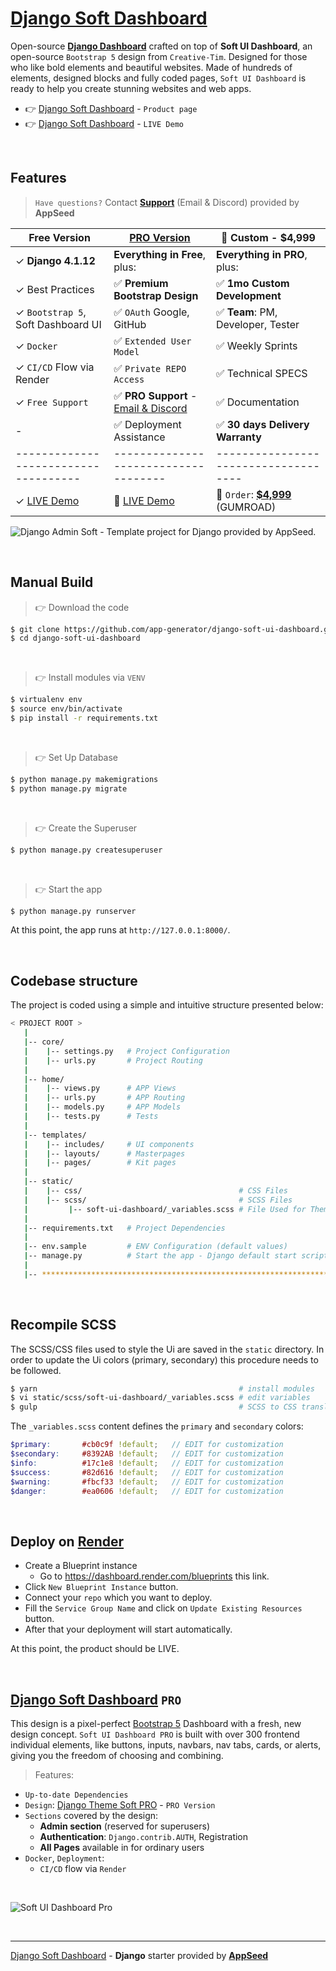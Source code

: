 # [Django Soft Dashboard](https://appseed.us/product/soft-ui-dashboard/django/)

Open-source **[Django Dashboard](https://appseed.us/admin-dashboards/django/)** crafted on top of **Soft UI Dashboard**, an open-source `Bootstrap 5` design from `Creative-Tim`.
Designed for those who like bold elements and beautiful websites. Made of hundreds of elements, designed blocks and fully coded pages, `Soft UI Dashboard` is ready to help you create stunning websites and web apps.

- 👉 [Django Soft Dashboard](https://appseed.us/product/soft-ui-dashboard/django/) - `Product page`
- 👉 [Django Soft Dashboard](https://django-soft-dash.onrender.com) - `LIVE Demo`

<br />

## Features

> `Have questions?` Contact **[Support](https://appseed.us/support/)** (Email & Discord) provided by **AppSeed**

| Free Version                          | [PRO Version](https://appseed.us/product/soft-ui-dashboard-pro/django/)    | 🚀 Custom - $4,999         |  
| --------------------------------------| --------------------------------------| --------------------------------------|
| ✓ **Django 4.1.12**                   | **Everything in Free**, plus:                                        | **Everything in PRO**, plus:       |
| ✓ Best Practices                      | ✅ **Premium Bootstrap Design**                                      | ✅ **1mo Custom Development**     | 
| ✓ `Bootstrap 5`, Soft Dashboard UI    | ✅ `OAuth` Google, GitHub                                            | ✅ **Team**: PM, Developer, Tester        |
| ✓ `Docker`                            | ✅ `Extended User Model`                                             | ✅ Weekly Sprints                 |
| ✓ `CI/CD` Flow via Render             | ✅ `Private REPO Access`                                             | ✅ Technical SPECS                |
| ✓ `Free Support`                      | ✅ **PRO Support** - [Email & Discord](https://appseed.us/support/)  | ✅ Documentation                  |
| -                                     | ✅ Deployment Assistance                                             | ✅ **30 days Delivery Warranty**  |
| ------------------------------------  | ------------------------------------                                  | ------------------------------------|
| ✓ [LIVE Demo](https://django-soft-dash.onrender.com/)  | 🚀 [LIVE Demo](https://django-soft-dash-pro.onrender.com/) | 🛒 `Order`: **[$4,999](https://appseed.gumroad.com/l/rocket-package)** (GUMROAD) |   


![Django Admin Soft - Template project for Django provided by AppSeed.](https://user-images.githubusercontent.com/51070104/215729207-5cce250e-54da-4712-89a9-c1fd6b0a149e.png)

<br />

## Manual Build 

> 👉 Download the code  

```bash
$ git clone https://github.com/app-generator/django-soft-ui-dashboard.git
$ cd django-soft-ui-dashboard
```

<br />

> 👉 Install modules via `VENV`  

```bash
$ virtualenv env
$ source env/bin/activate
$ pip install -r requirements.txt
```

<br />

> 👉 Set Up Database

```bash
$ python manage.py makemigrations
$ python manage.py migrate
```

<br />

> 👉 Create the Superuser

```bash
$ python manage.py createsuperuser
```

<br />

> 👉 Start the app

```bash
$ python manage.py runserver
```

At this point, the app runs at `http://127.0.0.1:8000/`. 

<br />

## Codebase structure

The project is coded using a simple and intuitive structure presented below:

```bash
< PROJECT ROOT >
   |
   |-- core/                            
   |    |-- settings.py   # Project Configuration  
   |    |-- urls.py       # Project Routing
   |
   |-- home/
   |    |-- views.py      # APP Views 
   |    |-- urls.py       # APP Routing
   |    |-- models.py     # APP Models 
   |    |-- tests.py      # Tests  
   |     
   |-- templates/
   |    |-- includes/     # UI components 
   |    |-- layouts/      # Masterpages
   |    |-- pages/        # Kit pages 
   |
   |-- static/   
   |    |-- css/                                   # CSS Files 
   |    |-- scss/                                  # SCSS Files 
   |         |-- soft-ui-dashboard/_variables.scss # File Used for Theme Styling
   |
   |-- requirements.txt   # Project Dependencies
   |
   |-- env.sample         # ENV Configuration (default values)
   |-- manage.py          # Start the app - Django default start script
   |
   |-- ************************************************************************
```

<br />

## Recompile SCSS  

The SCSS/CSS files used to style the Ui are saved in the `static` directory. 
In order to update the Ui colors (primary, secondary) this procedure needs to be followed. 

```bash
$ yarn                                             # install modules
$ vi static/scss/soft-ui-dashboard/_variables.scss # edit variables 
$ gulp                                             # SCSS to CSS translation
```

The `_variables.scss` content defines the `primary` and `secondary` colors: 

```scss
$primary:       #cb0c9f !default;   // EDIT for customization 
$secondary:     #8392AB !default;   // EDIT for customization 
$info:          #17c1e8 !default;   // EDIT for customization 
$success:       #82d616 !default;   // EDIT for customization 
$warning:       #fbcf33 !default;   // EDIT for customization 
$danger:        #ea0606 !default;   // EDIT for customization 
```

<br />

## Deploy on [Render](https://render.com/)

- Create a Blueprint instance
  - Go to https://dashboard.render.com/blueprints this link.
- Click `New Blueprint Instance` button.
- Connect your `repo` which you want to deploy.
- Fill the `Service Group Name` and click on `Update Existing Resources` button.
- After that your deployment will start automatically.

At this point, the product should be LIVE.

<br />

## [Django Soft Dashboard](https://appseed.us/product/soft-ui-dashboard-pro/django/) `PRO`

This design is a pixel-perfect [Bootstrap 5](https://www.admin-dashboards.com/bootstrap-5-templates/) Dashboard with a fresh, new design concept. `Soft UI Dashboard PRO` is built with over 300 frontend individual elements, like buttons, inputs, navbars, nav tabs, cards, or alerts, giving you the freedom of choosing and combining.

> Features: 

- `Up-to-date Dependencies`
- `Design`: [Django Theme Soft PRO](https://github.com/app-generator/django-admin-soft-pro) - `PRO Version`
- `Sections` covered by the design:
  - **Admin section** (reserved for superusers)
  - **Authentication**: `Django.contrib.AUTH`, Registration
  - **All Pages** available in for ordinary users 
- `Docker`, `Deployment`:
  - `CI/CD` flow via `Render`

<br />

![Soft UI Dashboard Pro](https://user-images.githubusercontent.com/51070104/211278814-881e0fcf-7986-4386-afee-540aa0f53bba.png)

<br />

---
[Django Soft Dashboard](https://appseed.us/product/soft-ui-dashboard/django/) - **Django** starter provided by **[AppSeed](https://appseed.us/)**
